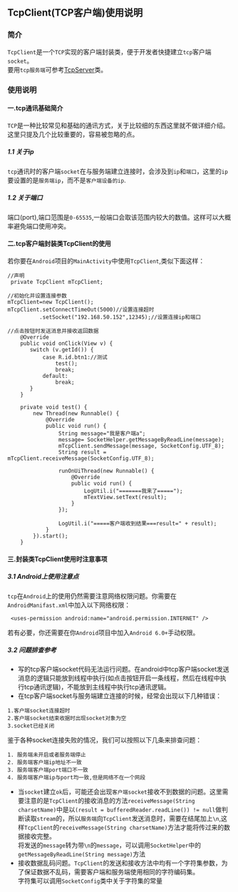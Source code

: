 ## TcpClient(TCP客户端)使用说明

### 简介
`TcpClient`是一个`TCP`实现的客户端封装类，便于开发者快捷建立`tcp`客户端`socket`。  
要用`tcp服务端`可参考[TcpServer](https://github.com/ShaoqiangPei/SocketPro/blob/master/read/TcpServer%E4%BD%BF%E7%94%A8%E8%AF%B4%E6%98%8E.md)类。

### 使用说明
#### 一.tcp通讯基础简介
`TCP`是一种比较常见和基础的通讯方式，关于比较细的东西这里就不做详细介绍。这里只提及几个比较重要的，容易被忽略的点。
##### 1.1 关于ip
`tcp`通讯时的客户端`socket`在与服务端建立连接时，会涉及到`ip`和`端口`，这里的`ip`要设置的是`服务端ip`，而不是`客户端设备的ip`.
##### 1.2 关于端口
端口(port),端口范围是`0-65535`,一般端口会取该范围内较大的数值。这样可以大概率避免端口使用冲突。
#### 二.tcp客户端封装类TcpClient的使用
若你要在`Android`项目的`MainActivity`中使用`TcpClient`,类似下面这样：
```
//声明
 private TcpClient mTcpClient;

//初始化并设置连接参数
mTcpClient=new TcpClient();
mTcpClient.setConnectTimeOut(5000)//设置连接超时
          .setSocket("192.168.50.152",12345);//设置连接ip和端口

//点击按钮时发送消息并接收返回数据
    @Override
    public void onClick(View v) {
       switch (v.getId()) {
           case R.id.btn1://测试
               test();
               break;
           default:
               break;
       }
    }

    private void test() {
        new Thread(new Runnable() {
            @Override
            public void run() {
                String message="我是客户端a";
                message= SocketHelper.getMessageByReadLine(message);
                mTcpClient.sendMessage(message, SocketConfig.UTF_8);
                String result = mTcpClient.receiveMessage(SocketConfig.UTF_8);

                runOnUiThread(new Runnable() {
                    @Override
                    public void run() {
                        LogUtil.i("=======我来了=====");
                        mTextView.setText(result);
                    }
                });

                LogUtil.i("=====客户端收到结果===result=" + result);
            }
        }).start();
    }
```
#### 三.封装类TcpClient使用时注意事项
##### 3.1 Android上使用注意点
`tcp`在`Android`上的使用仍然需要注意网络权限问题。你需要在`AndroidManifast.xml`中加入以下网络权限：
```
 <uses-permission android:name="android.permission.INTERNET" />
```
若有必要，你还需要在你`Android`项目中加入`Android 6.0+`手动权限。
##### 3.2 问题排查参考
- 写的tcp客户端socket代码无法运行问题。在android中tcp客户端socket发送消息的逻辑只能放到线程中执行(如点击按钮开启一条线程，然后在线程中执行tcp通讯逻辑)，不能放到主线程中执行tcp通讯逻辑。
- 在tcp客户端socket与服务端建立连接的时候，经常会出现以下几种错误：
```
1.客户端socket连接超时
2.客户端socket结束收据时出现socket对象为空
3.socket已经关闭
```
鉴于各种socket连接失败的情况，我们可以按照以下几条来排查问题：
```
1. 服务端未开启或者服务端停止
2. 服务端客户端ip地址不一致
3. 服务端客户端port端口不一致
4. 服务端客户端ip与port均一致,但是网络不在一个网段
```
- 当`socket`建立`ok`后，可能还会出现`客户端socket`接收不到数据的问题。这里需要注意的是`TcpClient`的接收消息的方法`receiveMessage(String charsetName)`中是以`(result = bufferedReader.readLine()) != null`做判断读取`stream`的，所以`服务端`向`TcpClient`发送消息时，需要在结尾加上`\n`,这样`TcpClient`的`receiveMessage(String charsetName)`方法才能将传过来的数据接收完整。  
将发送的`message`转为带`\n`的`message`，可以调用`SocketHelper`中的`getMessageByReadLine(String message)`方法
- 接收数据乱码问题。`TcpClient`的发送和接收方法中均有一个字符集参数，为了保证数据不乱码，需要客户端和服务端使用相同的字符编码集。  
字符集可以调用`SocketConfig`类中关于字符集的常量
